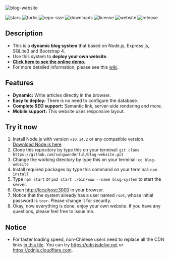 ![blog-website](https://user-images.githubusercontent.com/39998050/66268075-18b2e500-e86c-11e9-8e5a-d964eea47fe5.png)

![stars](https://img.shields.io/github/stars/songwonderful/blog-website) ![forks](https://img.shields.io/github/forks/songwonderful/blog-website) ![repo-size](https://img.shields.io/github/repo-size/songwonderful/blog-website) ![downloads](https://img.shields.io/github/downloads/songwonderful/blog-website/total) ![license](https://img.shields.io/github/license/songwonderful/blog-website) ![website](https://img.shields.io/website?down_color=red&down_message=offine&up_color=green&up_message=online&url=https%3A%2F%2Fiamazing.cn) ![release](https://img.shields.io/github/v/release/songwonderful/blog-website)
## Description
+ This is a **dynamic blog system** that based on Node.js, Express.js, SQLite3 and Bootstrap 4.
+ Use this system to **deploy your own website**.
+ [**Click here to see the online demo.**](https://iamazing.cn/)
+ For more detailed information, please see this [wiki](https://github.com/songwonderful/blog-website/wiki).

## Features
+ **Dynamic:** Write articles directly in the browser.
+ **Easy to deploy:** There is no need to configure the database.
+ **Complete SEO support:** Semantic link, server-side rendering and more.
+ **Mobile support:** This website uses responsive layout.

## Try it now
1. Install Node.js with version `v10.14.2` or any compatible version. [Download Node.js here](https://nodejs.org/en/download/)
2. Clone this repository by type this on your terminal: `git clone https://github.com/songwonderful/blog-website.git`
3. Change the working directory by type this on your terminal: `cd blog-website`
4. Install required packages by type this command on your terminal: `npm install`
5. Type `npm start` or `pm2 start ./bin/www --name blog-system` to start the server.
6. Open [http://localhost:3000](http://localhost:3000) in your browser.
7. Notice that the system already has a user named `root`, whose initial password is `toor`. Please change it for security.
8. Okay, now everything is done, enjoy your own website. If you have any questions, please feel free to issue me.

## Notice
+ For faster loading speed, non-Chinese users need to replace all the CDN links [in this file](https://github.com/songwonderful/blog-website/blob/master/views/partials/header.ejs). You can try https://cdn.jsdelivr.net or https://cdnjs.cloudflare.com.
